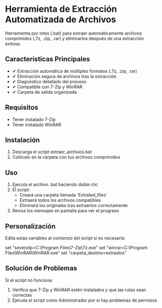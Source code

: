# Herramienta de Extracción Automatizada de Archivos

Herramienta por lotes (.bat) para extraer automáticamente archivos comprimidos (.7z, .zip, .rar) y eliminarlos después de una extracción exitosa.

## Características Principales

- ✔ Extracción automática de múltiples formatos (.7z, .zip, .rar)
- ✔ Eliminación segura de archivos tras la extracción
- ✔ Diagnóstico detallado del proceso
- ✔ Compatible con 7-Zip y WinRAR
- ✔ Carpeta de salida organizada

## Requisitos

- Tener instalado 7-Zip
- Tener instalado WinRAR

## Instalación

1. Descarga el script extraer_archivos.bat
2. Colócalo en la carpeta con tus archivos comprimidos

## Uso

1. Ejecuta el archivo .bat haciendo doble clic
2. El script:
   - Creará una carpeta llamada 'Extrated_files'
   - Extraerá todos los archivos compatibles
   - Eliminará los originales tras extraerlos correctamente
3. Revisa los mensajes en pantalla para ver el progreso

## Personalización

Edita estas variables al comienzo del script si es necesario:

set "sevenzip=C:\Program Files\7-Zip\7z.exe"
set "winrar=C:\Program Files\WinRAR\WinRAR.exe"
set "carpeta_destino=extraidos"

## Solución de Problemas

Si el script no funciona:

1. Verifica que 7-Zip y WinRAR estén instalados y que las rutas sean correctas
2. Ejecuta el script como Administrador por si hay problemas de permisos
